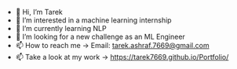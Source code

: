 - 👋 Hi, I’m Tarek
- 👀 I’m interested in a machine learning internship
- 🌱 I’m currently learning NLP
- 💞️ I’m looking for a new challenge as an ML Engineer 
- 📫 How to reach me -> Email: tarek.ashraf.7669@gmail.com
- 📫 Take a look at my work -> https://tarek7669.github.io/Portfolio/

<!---
tarek7669/tarek7669 is a ✨ special ✨ repository because its `README.md` (this file) appears on your GitHub profile.
You can click the Preview link to take a look at your changes.
--->
